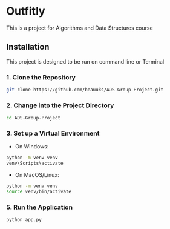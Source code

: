 # Outfitly
This is a project for Algorithms and Data Structures course
## Installation
This project is designed to be run on command line or Terminal
### 1. Clone the Repository
```bash
git clone https://github.com/beauuks/ADS-Group-Project.git
```
### 2. Change into the Project Directory
```bash
cd ADS-Group-Project
```
### 3. Set up a Virtual Environment
- On Windows:
```bash
python -m venv venv
venv\Scripts\activate
```
- On MacOS/Linux:
```bash
python -m venv venv
source venv/bin/activate
```
### 5. Run the Application
```bash
python app.py
```
